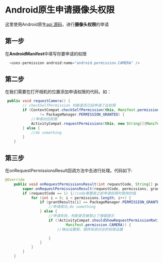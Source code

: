 # Android原生申请摄像头权限
这里使用Android原生[api 源码](http://androidxref.com/6.0.0_r1/xref/developers/build/prebuilts/gradle/RuntimePermissions/)，进行**摄像头权限**的申请

## 第一步
在**AndroidManifest**中填写你要申请的权限
```java
  <uses-permission android:name="android.permission.CAMERA" />
```

## 第二步
在我们需要在打开相机的位置添加申请权限的代码，如：
```java
 public void requestCamera() {
        // checkSelfPermission 判断是否已经申请了此权限
        if (ContextCompat.checkSelfPermission(this, Manifest.permission.CAMERA)
                != PackageManager.PERMISSION_GRANTED) {
            //申请对应权限
            ActivityCompat.requestPermissions(this, new String[]{Manifest.permission.CAMERA}, 1);
        } else {
            //do something
        }
    }
```

## 第三步
在onRequestPermissionsResult回调方法中去进行处理。代码如下:
```java
@Override
    public void onRequestPermissionsResult(int requestCode, String[] permissions, int[] grantResults) {
        super.onRequestPermissionsResult(requestCode, permissions, grantResults);
        if (requestCode == 1) {//code需要是之前申请权限时使用的值
            for (int i = 0; i < permissions.length; i++) {
                if (grantResults[i] == PackageManager.PERMISSION_GRANTED) {
                    //申请成功,do something
                } else {
                    //申请失败，判断是否被禁止了弹窗提示
                    if (!ActivityCompat.shouldShowRequestPermissionRationale(this,
                            Manifest.permission.CAMERA)) {
                        //弹出设置框，跳转系统对应的权限设置

                    }
                }
            }
        }
    }
```